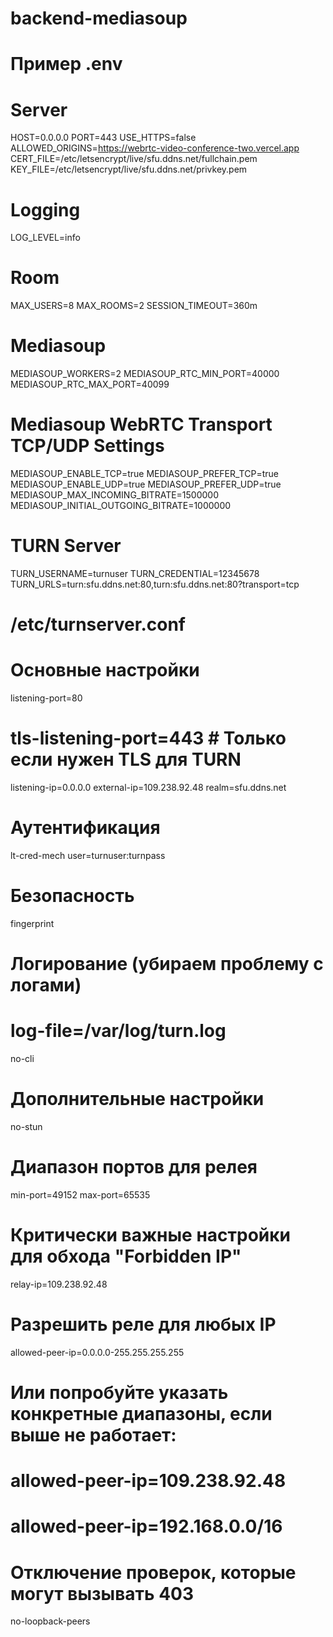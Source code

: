 # backend-mediasoup
# Пример .env

# Server
HOST=0.0.0.0
PORT=443
USE_HTTPS=false
ALLOWED_ORIGINS=https://webrtc-video-conference-two.vercel.app
CERT_FILE=/etc/letsencrypt/live/sfu.ddns.net/fullchain.pem
KEY_FILE=/etc/letsencrypt/live/sfu.ddns.net/privkey.pem

# Logging
LOG_LEVEL=info

# Room
MAX_USERS=8
MAX_ROOMS=2
SESSION_TIMEOUT=360m

# Mediasoup
MEDIASOUP_WORKERS=2
MEDIASOUP_RTC_MIN_PORT=40000
MEDIASOUP_RTC_MAX_PORT=40099

# Mediasoup WebRTC Transport TCP/UDP Settings
MEDIASOUP_ENABLE_TCP=true
MEDIASOUP_PREFER_TCP=true
MEDIASOUP_ENABLE_UDP=true
MEDIASOUP_PREFER_UDP=true
MEDIASOUP_MAX_INCOMING_BITRATE=1500000
MEDIASOUP_INITIAL_OUTGOING_BITRATE=1000000

# TURN Server
TURN_USERNAME=turnuser
TURN_CREDENTIAL=12345678
TURN_URLS=turn:sfu.ddns.net:80,turn:sfu.ddns.net:80?transport=tcp


# /etc/turnserver.conf

# Основные настройки
listening-port=80
# tls-listening-port=443 # Только если нужен TLS для TURN
listening-ip=0.0.0.0
external-ip=109.238.92.48
realm=sfu.ddns.net

# Аутентификация
lt-cred-mech
user=turnuser:turnpass

# Безопасность
fingerprint

# Логирование (убираем проблему с логами)
# log-file=/var/log/turn.log
no-cli

# Дополнительные настройки
no-stun

# Диапазон портов для релея
min-port=49152
max-port=65535

# Критически важные настройки для обхода "Forbidden IP"
relay-ip=109.238.92.48
# Разрешить реле для любых IP
allowed-peer-ip=0.0.0.0-255.255.255.255
# Или попробуйте указать конкретные диапазоны, если выше не работает:
# allowed-peer-ip=109.238.92.48
# allowed-peer-ip=192.168.0.0/16

# Отключение проверок, которые могут вызывать 403
no-loopback-peers

